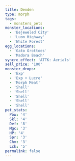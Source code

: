 ```yaml
---
title: Denden
type: morph
tags:
  - monsters_pets
monster_locations:
  - 'Bejeweled City'
  - 'Luon Highway'
  - 'White Forest'
egg_locations:
  - 'Gato Grottoes'
  - 'Madora Beach'
syncro_effect: 'ATTK: Aerials'
sell_price: '100'
monster_drops:
  - 'Exp'
  - 'Exp + Lucre'
  - 'Morph Meat'
  - 'Shell'
  - 'Shell'
  - 'Shell'
  - 'Shell'
  - 'Shell'
pet_stats:
  Pow: '4'
  Skl: '4'
  Def: '8'
  Mgc: '3'
  HP: '4'
  Spr: '3'
  Chm: '3'
  Lck: '5'
permalink: false
---
```

